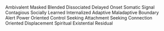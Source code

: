 Ambivalent
Masked
Blended
Dissociated
Delayed Onset
Somatic Signal
Contagious
Socially Learned
Internalized
Adaptive
Maladaptive
Boundary Alert
Power Oriented
Control Seeking
Attachment Seeking
Connection Oriented
Displacement
Spiritual
Existential
Residual
